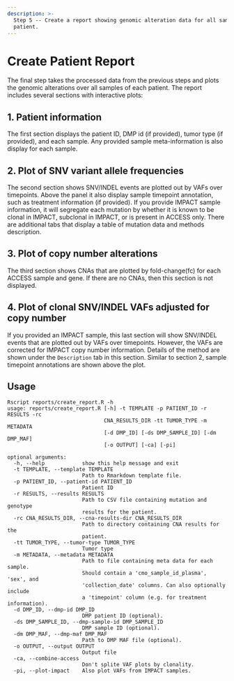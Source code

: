 ```yaml
---
description: >-
  Step 5 -- Create a report showing genomic alteration data for all samples of a
  patient.
---
```


# Create Patient Report

The final step takes the processed data from the previous steps and plots the genomic alterations over all samples of each patient. The report includes several sections with interactive plots:

## 1. Patient information

The first section displays the patient ID, DMP id (if provided), tumor type (if provided), and each sample. Any provided sample meta-information is also display for each sample.

## 2. Plot of SNV variant allele frequencies

The second section shows SNV/INDEL events are plotted out by VAFs over timepoints. Above the panel it also display sample timepoint annotation, such as treatment information (if provided). If you provide IMPACT sample information, it will segregate each mutation by whether it is known to be clonal in IMPACT, subclonal in IMPACT, or is present in ACCESS only. There are additional tabs that display a table of mutation data and methods description.

## 3. Plot of copy number alterations

The third section shows CNAs that are plotted by fold-change(fc) for each ACCESS sample and gene. If there are no CNAs, then this section is not displayed.

## 4. Plot of clonal SNV/INDEL VAFs adjusted for copy number

If you provided an IMPACT sample, this last section will show SNV/INDEL events that are plotted out by VAFs over timepoints. However, the VAFs are corrected for IMPACT copy number information. Details of the method are shown under the `Description` tab in this section. Similar to section 2, sample timepoint annotations are shown above the plot.

## Usage

```
Rscript reports/create_report.R -h                                      
usage: reports/create_report.R [-h] -t TEMPLATE -p PATIENT_ID -r RESULTS -rc
                               CNA_RESULTS_DIR -tt TUMOR_TYPE -m METADATA
                               [-d DMP_ID] [-ds DMP_SAMPLE_ID] [-dm DMP_MAF]
                               [-o OUTPUT] [-ca] [-pi]

optional arguments:
  -h, --help            show this help message and exit
  -t TEMPLATE, --template TEMPLATE
                        Path to Rmarkdown template file.
  -p PATIENT_ID, --patient-id PATIENT_ID
                        Patient ID
  -r RESULTS, --results RESULTS
                        Path to CSV file containing mutation and genotype
                        results for the patient.
  -rc CNA_RESULTS_DIR, --cna-results-dir CNA_RESULTS_DIR
                        Path to directory containing CNA results for the
                        patient.
  -tt TUMOR_TYPE, --tumor-type TUMOR_TYPE
                        Tumor type
  -m METADATA, --metadata METADATA
                        Path to file containing meta data for each sample.
                        Should contain a 'cmo_sample_id_plasma', 'sex', and
                        'collection_date' columns. Can also optionally include
                        a 'timepoint' column (e.g. for treatment information).
  -d DMP_ID, --dmp-id DMP_ID
                        DMP patient ID (optional).
  -ds DMP_SAMPLE_ID, --dmp-sample-id DMP_SAMPLE_ID
                        DMP sample ID (optional).
  -dm DMP_MAF, --dmp-maf DMP_MAF
                        Path to DMP MAF file (optional).
  -o OUTPUT, --output OUTPUT
                        Output file
  -ca, --combine-access
                        Don't splite VAF plots by clonality.
  -pi, --plot-impact    Also plot VAFs from IMPACT samples.
```
